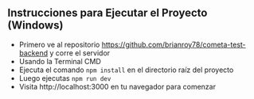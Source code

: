 ## Instrucciones para Ejecutar el Proyecto (Windows)


* Primero ve al repositorio https://github.com/brianroy78/cometa-test-backend y corre el servidor 
* Usando la Terminal CMD
* Ejecuta el comando `npm install` en el directorio raíz del proyecto
* Luego ejecutas `npm run dev`
* Visita http://localhost:3000 en tu navegador para comenzar

